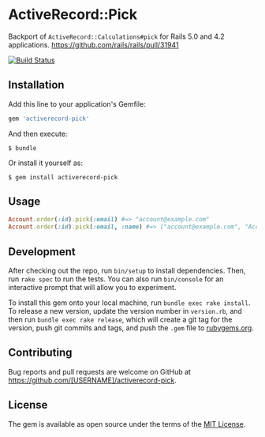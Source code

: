 # ActiveRecord::Pick

Backport of `ActiveRecord::Calculations#pick` for Rails 5.0 and 4.2 applications.
https://github.com/rails/rails/pull/31941

[![Build Status](https://travis-ci.org/yujideveloper/recite_csv.svg?branch=master)](https://travis-ci.org/yujideveloper/recite_csv)

## Installation

Add this line to your application's Gemfile:

```ruby
gem 'activerecord-pick'
```

And then execute:

    $ bundle

Or install it yourself as:

    $ gem install activerecord-pick

## Usage

``` ruby
Account.order(:id).pick(:email) #=> "account@example.com"
Account.order(:id).pick(:email, :name) #=> ["account@example.com", "Account Name"]
```

## Development

After checking out the repo, run `bin/setup` to install dependencies. Then, run `rake spec` to run the tests. You can also run `bin/console` for an interactive prompt that will allow you to experiment.

To install this gem onto your local machine, run `bundle exec rake install`. To release a new version, update the version number in `version.rb`, and then run `bundle exec rake release`, which will create a git tag for the version, push git commits and tags, and push the `.gem` file to [rubygems.org](https://rubygems.org).

## Contributing

Bug reports and pull requests are welcome on GitHub at https://github.com/[USERNAME]/activerecord-pick.


## License

The gem is available as open source under the terms of the [MIT License](http://opensource.org/licenses/MIT).

